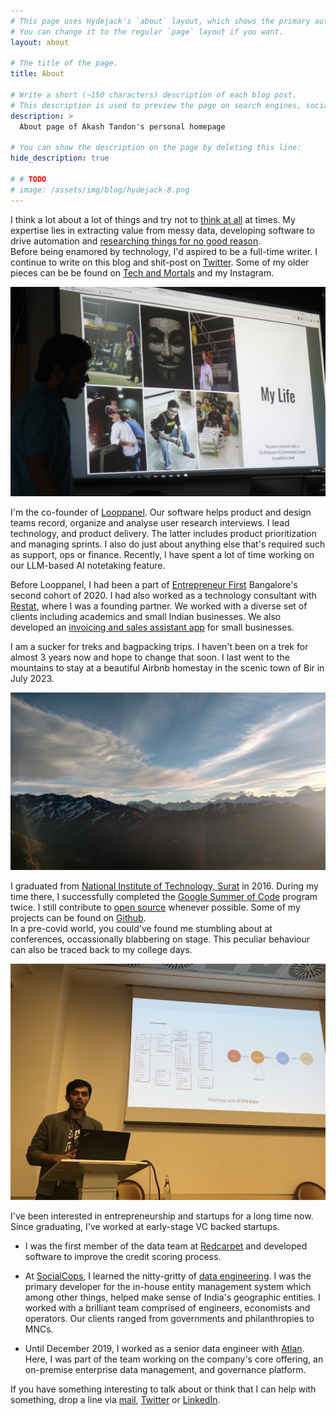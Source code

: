 ```yaml
---
# This page uses Hydejack's `about` layout, which shows the primary author's picture and about text at the top.
# You can change it to the regular `page` layout if you want.
layout: about

# The title of the page.
title: About

# Write a short (~150 characters) description of each blog post.
# This description is used to preview the page on search engines, social media, etc.
description: >
  About page of Akash Tandon's personal homepage

# You can show the description on the page by deleting this line:
hide_description: true

# # TODO
# image: /assets/img/blog/hydejack-8.png
---
```


I think a lot about a lot of things and try not to [think at all](https://www.headspace.com/meditation-101/what-is-meditation) at times. My expertise lies in extracting value from messy data, developing software to drive automation and [researching things for no good reason](https://www.youtube.com/watch?v=lmTmGLzPVyM).  
Before being enamored by technology, I'd aspired to be a full-time writer. I continue to write on this blog and shit-post on [Twitter](https://twitter.com/akashtandon). Some of my older pieces can be be found on [Tech and Mortals](https://techandmortals.wordpress.com/) and my Instagram.

![profile_prez_image](/assets/img/sc_profile_demo_1.jpg)

I'm the co-founder of [Looppanel](https://looppanel.com). Our software helps product and design teams record, organize and analyse user research interviews. I lead technology, and product delivery. The latter includes product prioritization and managing sprints. I also do just about anything else that's required such as support, ops or finance. Recently, I have spent a lot of time working on our LLM-based AI notetaking feature.

Before Looppanel, I had been a part of [Entrepreneur First](https://www.joinef.com/) Bangalore's second cohort of 2020. I had also worked as a technology consultant with [Restat](https://restat.co/), where I was a founding partner. We worked with a diverse set of clients including academics and small Indian businesses. We also developed an [invoicing and sales assistant app](https://play.google.com/store/apps/details?id=com.restat.bizassist&hl=en_IN) for small businesses.


I am a sucker for treks and bagpacking trips. I haven't been on a trek for almost 3 years now and hope to change that soon. I last went to the mountains to stay at a beautiful Airbnb homestay in the scenic town of Bir in July 2023. 

![chandrashila_peak](/assets/img/chandrashila_peak.jpg)


I graduated from [National Institute of Technology, Surat](http://www.svnit.ac.in/) in 2016. During my time there, I successfully completed the [Google Summer of Code](https://summerofcode.withgoogle.com/) program twice. I still contribute to [open source](https://en.wikipedia.org/wiki/Free_and_open-source_software) whenever possible. Some of my projects can be found on [Github](https://github.com/analyticalmonk).  
In a pre-covid world, you could've found me stumbling about at conferences, occassionally blabbering on stage. This peculiar behaviour can also be traced back to my college days.

![pycon_italy_talk](/assets/img/pycon_italy_talk.jpg)

I've been interested in entrepreneurship and startups for a long time now. Since graduating, I've worked at early-stage VC backed startups.

- I was the first member of the data team at [Redcarpet](https://www.redcarpetup.com/) and developed software to improve the credit scoring process.  

- At [SocialCops](https://socialcops.com/), I learned the nitty-gritty of [data engineering](https://medium.com/@rchang/a-beginners-guide-to-data-engineering-part-i-4227c5c457d7). I was the primary developer for the in-house entity management system which among other things, helped make sense of India's geographic entities. I worked with a brilliant team comprised of engineers, economists and operators. Our clients ranged from governments and philanthropies to MNCs.

- Until December 2019, I worked as a senior data engineer with [Atlan](https://atlan.com/). Here, I was part of the team working on the company's core offering, an on-premise enterprise data management, and governance platform.

If you have something interesting to talk about or think that I can help with something, drop a line via [mail](mailto:akashtndn@looppanel.com), [Twitter](https://twitter.com/AkashTandon) or [LinkedIn](https://www.linkedin.com/in/akashtandon/).